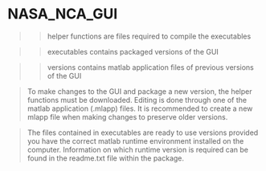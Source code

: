# NASA_NCA_GUI

>> helper functions are files required to compile the executables

>> executables contains packaged versions of the GUI

>> versions contains matlab application files of previous versions of the GUI

> To make changes to the GUI and package a new version, the helper functions must be downloaded.
  Editing is done through one of the matlab application (.mlapp) files. It is recommended to
  create a new mlapp file when making changes to preserve older versions.

> The files contained in executables are ready to use versions provided you have the correct matlab
  runtime environment installed on the computer. Information on which runtime version is required can
  be found in the readme.txt file within the package.
